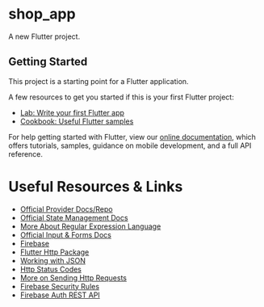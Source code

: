 # shop_app

A new Flutter project.

## Getting Started

This project is a starting point for a Flutter application.

A few resources to get you started if this is your first Flutter project:

- [Lab: Write your first Flutter app](https://flutter.dev/docs/get-started/codelab)
- [Cookbook: Useful Flutter samples](https://flutter.dev/docs/cookbook)

For help getting started with Flutter, view our
[online documentation](https://flutter.dev/docs), which offers tutorials,
samples, guidance on mobile development, and a full API reference.

# Useful Resources & Links

- [Official Provider Docs/Repo](https://pub.dev/packages/provider)
- [Official State Management Docs](https://flutter.dev/docs/development/data-and-backend/state-mgmt/intro)
- [More About Regular Expression Language](https://www.youtube.com/playlist?list=PL55RiY5tL51ryV3MhCbH8bLl7O_RZGUUE)
- [Official Input & Forms Docs](https://flutter.dev/docs/cookbook#forms)
- [Firebase](https://firebase.google.com/)
- [Flutter Http Package](https://pub.dev/packages/http)
- [Working with JSON](https://developer.mozilla.org/en-US/docs/Learn/JavaScript/Objects/JSON)
- [Http Status Codes](https://developer.mozilla.org/en-US/docs/Web/HTTP/Status)
- [More on Sending Http Requests](https://flutter.dev/docs/cookbook/networking/fetch-data)
- [Firebase Security Rules](https://firebase.google.com/docs/database/security)
- [Firebase Auth REST API](https://firebase.google.com/docs/reference/rest/auth)